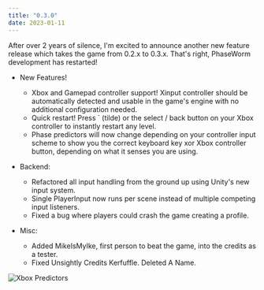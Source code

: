 ```yaml
---
title: "0.3.0"
date: 2023-01-11
---
```


After over 2 years of silence, I'm excited to announce another new feature release which takes the game from 0.2.x to 0.3.x.  That's right, PhaseWorm development has restarted!

* New Features!
	* Xbox and Gamepad controller support!  Xinput controller should be automatically detected and usable in the game's engine with no additional configuration needed.
	* Quick restart!  Press ` (tilde) or the select / back button on your Xbox controller to instantly restart any level.
	* Phase predictors will now change depending on your controller input scheme to show you the correct keyboard key xor Xbox controller button, depending on what it senses you are using.

* Backend:
	* Refactored all input handling from the ground up using Unity's new input system.
	* Single PlayerInput now runs per scene instead of multiple competing input listeners.
	* Fixed a bug where players could crash the game creating a profile.

* Misc:
	* Added MikeIsMyIke, first person to beat the game, into the credits as a tester.
	* Fixed Unsightly Credits Kerfuffle.  Deleted A Name.
	
![Xbox Predictors](../../images/xbox-predictors.png)